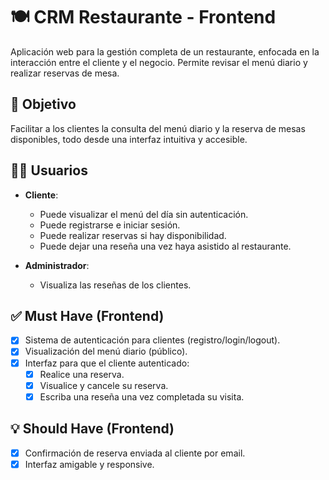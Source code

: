 # 🍽️ CRM Restaurante - Frontend

Aplicación web para la gestión completa de un restaurante, enfocada en la interacción entre el cliente y el negocio. Permite revisar el menú diario y realizar reservas de mesa.

## 🎯 Objetivo

Facilitar a los clientes la consulta del menú diario y la reserva de mesas disponibles, todo desde una interfaz intuitiva y accesible.

## 🧑‍💻 Usuarios

- **Cliente**:
  - Puede visualizar el menú del día sin autenticación.
  - Puede registrarse e iniciar sesión.
  - Puede realizar reservas si hay disponibilidad.
  - Puede dejar una reseña una vez haya asistido al restaurante.

- **Administrador**:
  - Visualiza las reseñas de los clientes.

## ✅ Must Have (Frontend)

- [x] Sistema de autenticación para clientes (registro/login/logout).
- [x] Visualización del menú diario (público).
- [x] Interfaz para que el cliente autenticado:
  - [x] Realice una reserva.
  - [x] Visualice y cancele su reserva.
  - [x] Escriba una reseña una vez completada su visita.

## 💡 Should Have (Frontend)

- [X] Confirmación de reserva enviada al cliente por email.
- [X] Interfaz amigable y responsive.
